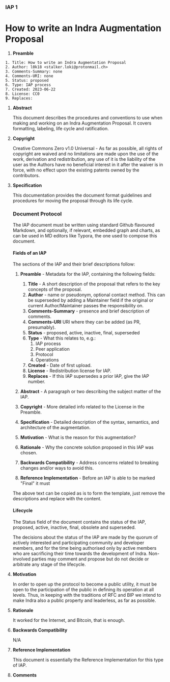 ### IAP 1

# How to write an Indra Augmentation Proposal

1. **Preamble**
```
1. Title: How to write an Indra Augmentation Proposal
2. Author: l0k18 <stalker.loki@protonmail.ch>
3. Comments-Summary: none
4. Comments-URI: none
5. Status: proposed
6. Type: IAP process
7. Created: 2023-06-22
8. License: CC0
9. Replaces:
```

1. **Abstract**

   This document describes the procedures and conventions to use when making and working on an Indra Augmentation Proposal. It covers formatting, labeling, life cycle and ratification.

1. **Copyright**

   Creative Commons Zero v1.0 Universal - As far as possible, all rights of copyright are waived and no limitations are made upon the use of the work, derivation and redistribution, any use of it is the liability of the user as the Authors have no beneficial interest in it after the waiver is in force, with no effect upon the existing patents owned by the contributors.

1. **Specification**

   This documentation provides the document format guidelines and procedures for moving the proposal through its life cycle.

   ### Document Protocol

   The IAP document must be written using standard Github flavoured Markdown, and optionally, if relevant, embedded graph and charts, as can be used in MD editors like Typora, the one used to compose this document.

   #### Fields of an IAP

   The sections of the IAP and their brief descriptions follow:

   1. **Preamble** - Metadata for the IAP, containing the following fields:
      1. **Title** - A short description of the proposal that refers to the key concepts of the proposal.
      2. **Author** - name or pseudonym, optional contact method. This can be superseded by adding a Maintainer field if the original or current Author/Maintainer passes the responsibility on.
      3. **Comments-Summary** - presence and brief description of comments.
      4. **Comments-URI** URI where they can be added (as PR, presumably).
      5. **Status** - proposed, active, inactive, final, superseded
      6. **Type** - What this relates to, e.g.:
         1. IAP process
         2. Peer application
         3. Protocol
         4. Operations
      7. **Created** - Date of first upload.
      8. **License** - Redistribution license for IAP.
      9. **Replaces** - If this IAP supersedes a prior IAP, give the IAP number.

   1. **Abstract** - A paragraph or two describing the subject matter of the IAP.

   1. **Copyright** - More detailed info related to the License in the Preamble.

   1. **Specification** - Detailed description of the syntax, semantics, and architecture of the augmentation.

   1. **Motivation** - What is the reason for this augmentation?

   1. **Rationale** - Why the concrete solution proposed in this IAP was chosen.

   1. **Backwards Compatibility** - Address concerns related to breaking changes and/or ways to avoid this.

   1. **Reference Implementation** - Before an IAP is able to be marked "Final" it must 

   The above text can be copied as is to form the template, just remove the descriptions and replace with the content.

   #### Lifecycle

   The Status field of the document contains the status of the IAP, proposed, active, inactive, final, obsolete and superseded.

   The decisions about the status of the IAP are made by the quorum of actively interested and participating community and developer members, and for the time being authorised only by active members who are sacrificing their time towards the development of Indra. Non-involved parties may comment and propose but do not decide or arbitrate any stage of the lifecycle.

1. **Motivation**

   In order to open up the protocol to become a public utility, it must be open to the participation of the public in defining its operation at all levels. Thus, in keeping with the traditions of RFC and BIP we intend to make Indra also a public property and leaderless, as far as possible.

1. **Rationale**

   It worked for the Internet, and Bitcoin, that is enough.

1. **Backwards Compatibility**

   N/A

1. **Reference Implementation** 

   This document is essentially the Reference Implementation for this type of IAP.

1. **Comments**

   

   
